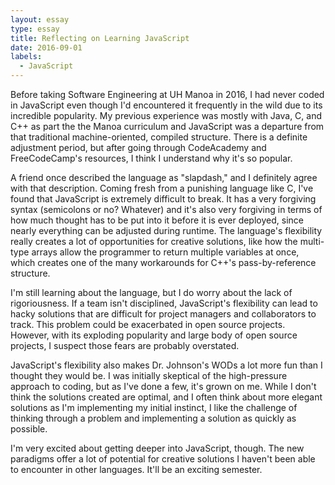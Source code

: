 ```yaml
---
layout: essay
type: essay
title: Reflecting on Learning JavaScript
date: 2016-09-01
labels:
  - JavaScript
---
```


Before taking Software Engineering at UH Manoa in 2016, I had never coded in JavaScript even though I'd encountered it frequently in the wild due to its incredible popularity. My previous experience was mostly with Java, C, and C++ as part the the Manoa curriculum and JavaScript was a departure from that traditional machine-oriented, compiled structure. There is a definite adjustment period, but after going through CodeAcademy and FreeCodeCamp's resources, I think I understand why it's so popular.

A friend once described the language as "slapdash," and I definitely agree with that description. Coming fresh from a punishing language like C, I've found that JavaScript is extremely difficult to break. It has a very forgiving syntax (semicolons or no? Whatever) and it's also very forgiving in terms of how much thought has to be put into it before it is ever deployed, since nearly everything can be adjusted during runtime. The language's flexibility really creates a lot of opportunities for creative solutions, like how the multi-type arrays allow the programmer to return multiple variables at once, which creates one of the many workarounds for C++'s pass-by-reference structure.

I'm still learning about the language, but I do worry about the lack of rigoriousness. If a team isn't disciplined, JavaScript's flexibility can lead to hacky solutions that are difficult for project managers and collaborators to track. This problem could be exacerbated in open source projects. However, with its exploding popularity and large body of open source projects, I suspect those fears are probably overstated.

JavaScript's flexibility also makes Dr. Johnson's WODs a lot more fun than I thought they would be. I was initially skeptical of the high-pressure approach to coding, but as I've done a few, it's grown on me. While I don't think the solutions created are optimal, and I often think about more elegant solutions as I'm implementing my initial instinct, I like the challenge of thinking through a problem and implementing a solution as quickly as possible.

I'm very excited about getting deeper into JavaScript, though. The new paradigms offer a lot of potential for creative solutions I haven't been able to encounter in other languages. It'll be an exciting semester.
